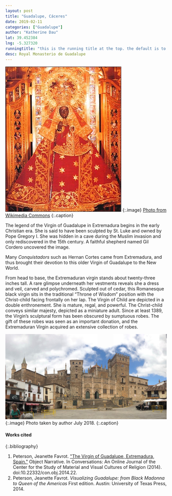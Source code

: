 ```yaml
---
layout: post
title: "Guadalupe, Cáceres"
date: 2019-02-11
categories: ["Guadalupe"]
author: "Katherine Dau"
lat: 39.452384
lng: -5.327320
runningtitle: "this is the running title at the top. the default is to display the site title, so to activate the running title you will need to uncomment in the post.html layout"
desc: Royal Monasterio de Guadalupe
---
```


![Virgin of Guadalupe](images/guad-extrem3.jpg)
   {:.image}
[Photo from Wikimedia Commons](https://commons.wikimedia.org/wiki/File:Mb-guadalupe_extremadura.jpg)
   {:.caption}

The legend of the Virgin of Guadalupe in Extremadura begins in the early Christian era. She is said to have been sculpted by St. Luke and owned by Pope Gregory I. She was hidden in a cave during the Muslim invasion and only rediscovered in the 15th century. A faithful shepherd named Gil Cordero uncovered the image.

Many *Conquistadors* such as Hernan Cortes came from Extremadura, and thus brought their devotion to this older Virgin of Guadalupe to the New World.

From head to base, the Extremaduran virgin stands about twenty-three inches tall.  A rare glimpse underneath her vestments reveals she a dress and veil, carved and polychromed. Sculpted out of cedar, this Romanesque black virgin sits in the traditional “Throne of Wisdom” position with the Christ-child facing frontally on her lap. The Virgin of Child are depicted in a double enthronement. She is mature, regal, and powerful. The Christ-child conveys similar majesty, depicted as a miniature adult. Since at least 1389, the Virgin’s sculptural form has been obscured by sumptuous robes. The gift of these robes was seen as an important donation, and the Extremaduran Virgin acquired an extensive collection of robes.

![Royal Monasterio de Guadalupe](images/guad-extrem.jpg)
   {:.image}
Photo taken by author July 2018.
   {:.caption}

#### Works cited

{:.bibliography}
1. Peterson, Jeanette Favrot. ["The Virgin of Guadalupe, Extremadura, Spain."](https://mavcor.yale.edu/conversations/object-narratives/virgin-guadalupe-extremadura-spain) Object Narrative. In Conversations: An Online Journal of the Center for the Study of Material and Visual Cultures of Religion (2014). doi:10.22332/con.obj.2014.22.
2. Peterson, Jeanette Favrot. *Visualizing Guadalupe: from Black Madonna to Queen of the Americas* First edition. Austin: University of Texas Press, 2014.
